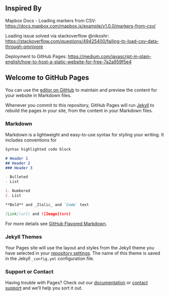 
## Inspired By

Mapbox Docs - Loading markers from CSV:
https://docs.mapbox.com/mapbox.js/example/v1.0.0/markers-from-csv/

Loading issue solved via stackoverflow @nikoshr:
https://stackoverflow.com/questions/49425400/failing-to-load-csv-data-through-omnivore

Deployment to GitHub Pages:
https://medium.com/javascript-in-plain-english/how-to-host-a-static-website-for-free-7a2a959f5e4



## Welcome to GitHub Pages

You can use the [editor on GitHub](https://github.com/bobbyp77/csv-omnivore-geojson/edit/master/README.md) to maintain and preview the content for your website in Markdown files.

Whenever you commit to this repository, GitHub Pages will run [Jekyll](https://jekyllrb.com/) to rebuild the pages in your site, from the content in your Markdown files.

### Markdown

Markdown is a lightweight and easy-to-use syntax for styling your writing. It includes conventions for

```markdown
Syntax highlighted code block

# Header 1
## Header 2
### Header 3

- Bulleted
- List

1. Numbered
2. List

**Bold** and _Italic_ and `Code` text

[Link](url) and ![Image](src)
```

For more details see [GitHub Flavored Markdown](https://guides.github.com/features/mastering-markdown/).

### Jekyll Themes

Your Pages site will use the layout and styles from the Jekyll theme you have selected in your [repository settings](https://github.com/bobbyp77/csv-omnivore-geojson/settings). The name of this theme is saved in the Jekyll `_config.yml` configuration file.

### Support or Contact

Having trouble with Pages? Check out our [documentation](https://help.github.com/categories/github-pages-basics/) or [contact support](https://github.com/contact) and we’ll help you sort it out.
